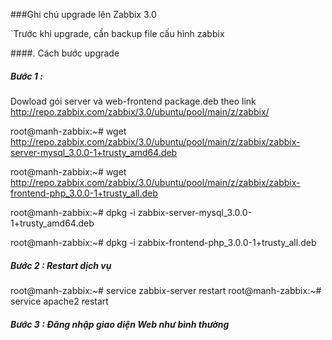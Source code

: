 ###Ghi chú upgrade lên Zabbix 3.0

`Trước khi upgrade, cần backup file cấu hình zabbix

####. Cách bước upgrade

##### Bước 1 : 

Dowload gói server và web-frontend package.deb theo link http://repo.zabbix.com/zabbix/3.0/ubuntu/pool/main/z/zabbix/

root@manh-zabbix:~# wget http://repo.zabbix.com/zabbix/3.0/ubuntu/pool/main/z/zabbix/zabbix-server-mysql_3.0.0-1+trusty_amd64.deb

root@manh-zabbix:~# wget http://repo.zabbix.com/zabbix/3.0/ubuntu/pool/main/z/zabbix/zabbix-frontend-php_3.0.0-1+trusty_all.deb

root@manh-zabbix:~# dpkg -i zabbix-server-mysql_3.0.0-1+trusty_amd64.deb

root@manh-zabbix:~# dpkg -i zabbix-frontend-php_3.0.0-1+trusty_all.deb

##### Bước 2 : Restart dịch vụ

  root@manh-zabbix:~# service zabbix-server restart
  root@manh-zabbix:~# service apache2 restart

##### Bước 3 : Đăng nhập giao diện Web như bình thường

